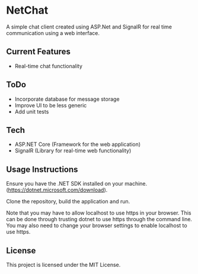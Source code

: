 # NetChat

A simple chat client created using ASP.Net and SignalR for real time communication using a web interface.

## Current Features
- Real-time chat functionality

## ToDo
- Incorporate database for message storage
- Improve UI to be less generic
- Add unit tests

## Tech
- ASP.NET Core (Framework for the web application)
- SignalR (Library for real-time web functionality)

## Usage Instructions
Ensure you have the .NET SDK installed on your machine. (https://dotnet.microsoft.com/download). 

Clone the repository, build the application and run.

Note that you may have to allow localhost to use https in your browser. This can be done through trusting dotnet to use https through the command line. You may also need to
change your browser settings to enable localhost to use https.

## License
This project is licensed under the MIT License.